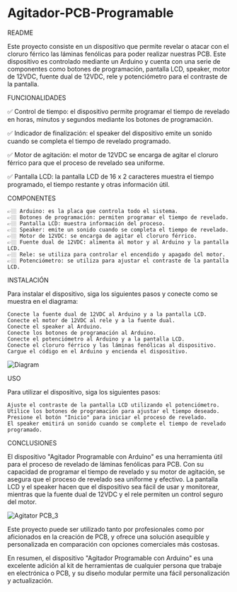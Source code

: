 # Agitador-PCB-Programable

README 

Este proyecto consiste en un dispositivo que permite revelar o atacar con el 
cloruro férrico las láminas fenólicas para poder realizar nuestras PCB. Este 
dispositivo es controlado mediante un Arduino y cuenta con una serie de 
componentes como botones de programación, pantalla LCD, speaker, motor de 12VDC, 
fuente dual de 12VDC, rele y potenciómetro para el contraste de la pantalla.

FUNCIONALIDADES

✅ Control de tiempo: el dispositivo permite programar el tiempo de revelado 
    en horas, minutos y segundos mediante los botones de programación.
    
✅ Indicador de finalización: el speaker del dispositivo emite un sonido cuando 
    se completa el tiempo de revelado programado.
    
✅ Motor de agitación: el motor de 12VDC se encarga de agitar el cloruro férrico 
    para que el proceso de revelado sea uniforme.
    
✅ Pantalla LCD: la pantalla LCD de 16 x 2 caracteres muestra el tiempo programado, 
    el tiempo restante y otras información útil.

COMPONENTES

    👉🏼 Arduino: es la placa que controla todo el sistema.
    👉🏼 Botones de programación: permiten programar el tiempo de revelado.
    👉🏼 Pantalla LCD: muestra información del proceso.
    👉🏼 Speaker: emite un sonido cuando se completa el tiempo de revelado.
    👉🏼 Motor de 12VDC: se encarga de agitar el cloruro férrico.
    👉🏼 Fuente dual de 12VDC: alimenta al motor y al Arduino y la pantalla LCD.
    👉🏼 Rele: se utiliza para controlar el encendido y apagado del motor.
    👉🏼 Potenciómetro: se utiliza para ajustar el contraste de la pantalla LCD.

INSTALACIÓN

Para instalar el dispositivo, siga los siguientes pasos y conecte como se muestra en el diagrama:

    Conecte la fuente dual de 12VDC al Arduino y a la pantalla LCD.
    Conecte el motor de 12VDC al rele y a la fuente dual.
    Conecte el speaker al Arduino.
    Conecte los botones de programación al Arduino.
    Conecte el potenciómetro al Arduino y a la pantalla LCD.
    Conecte el cloruro férrico y las láminas fenólicas al dispositivo.
    Cargue el código en el Arduino y encienda el dispositivo.
    
![Diagram](https://user-images.githubusercontent.com/89432904/230784781-0e57c439-7b25-407e-b503-335530997e15.jpg)

USO

Para utilizar el dispositivo, siga los siguientes pasos:

    Ajuste el contraste de la pantalla LCD utilizando el potenciómetro.
    Utilice los botones de programación para ajustar el tiempo deseado.
    Presione el botón "Inicio" para iniciar el proceso de revelado.
    El speaker emitirá un sonido cuando se complete el tiempo de revelado programado.
    
CONCLUSIONES
    
El dispositivo "Agitador Programable con Arduino" es una herramienta útil para el proceso 
de revelado de láminas fenólicas para PCB. Con su capacidad de programar el tiempo de 
revelado y su motor de agitación, se asegura que el proceso de revelado sea uniforme y 
efectivo. La pantalla LCD y el speaker hacen que el dispositivo sea fácil de usar y 
monitorear, mientras que la fuente dual de 12VDC y el rele permiten un control seguro del 
motor.

![Agitator PCB_3](https://user-images.githubusercontent.com/89432904/230784877-05202138-1525-4ee2-a8c1-83ecd8ac3437.jpg)

Este proyecto puede ser utilizado tanto por profesionales como por aficionados en la 
creación de PCB, y ofrece una solución asequible y personalizada en comparación con opciones 
comerciales más costosas.

En resumen, el dispositivo "Agitador Programable con Arduino" es una excelente adición al
kit de herramientas de cualquier persona que trabaje en electrónica o PCB, y su diseño modular
permite una fácil personalización y actualización.
